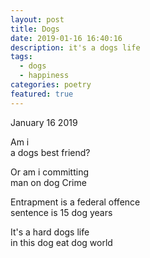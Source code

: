```yaml
---
layout: post
title: Dogs
date: 2019-01-16 16:40:16
description: it's a dogs life
tags:
  - dogs
  - happiness
categories: poetry
featured: true
---
```


January 16 2019

Am i <br>
a dogs best friend?

Or am i committing <br>
man on dog Crime

Entrapment is a federal offence <br>
sentence is 15 dog years

It's a hard dogs life <br>
in this dog eat dog world




